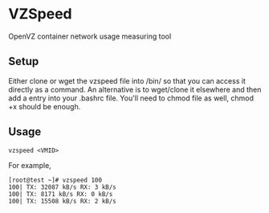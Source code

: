 # VZSpeed
OpenVZ container network usage measuring tool

## Setup

Either clone or wget the vzspeed file into /bin/ so that you can access it directly as a command. An alternative is to wget/clone it elsewhere and then add a entry into your .bashrc file. You'll need to chmod file as well, chmod +x should be enough.

## Usage

    vzspeed <VMID>

For example,

    [root@test ~]# vzspeed 100
    100| TX: 32087 kB/s RX: 3 kB/s
    100| TX: 8171 kB/s RX: 0 kB/s
    100| TX: 15508 kB/s RX: 2 kB/s

